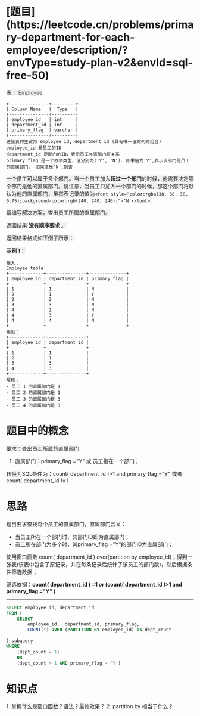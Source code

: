 <h1 id="TOm28">[题目](https://leetcode.cn/problems/primary-department-for-each-employee/description/?envType=study-plan-v2&envId=sql-free-50)</h1>
<font style="color:rgb(38, 38, 38);background-color:rgb(240, 240, 240);">表：</font>`<font style="color:rgba(38, 38, 38, 0.75);background-color:rgb(240, 240, 240);">Employee</font>`

```plain
+---------------+---------+
| Column Name   |  Type   |
+---------------+---------+
| employee_id   | int     |
| department_id | int     |
| primary_flag  | varchar |
+---------------+---------+
这张表的主键为 employee_id, department_id (具有唯一值的列的组合)
employee_id 是员工的ID
department_id 是部门的ID，表示员工与该部门有关系
primary_flag 是一个枚举类型，值分别为('Y', 'N'). 如果值为'Y',表示该部门是员工的直属部门。 如果值是'N',则否
```

<font style="color:rgb(38, 38, 38);background-color:rgb(240, 240, 240);"></font>

<font style="color:rgb(38, 38, 38);background-color:rgb(240, 240, 240);">一个员工可以属于多个部门。当一个员工加入</font>**<font style="color:rgb(38, 38, 38);background-color:rgb(240, 240, 240);">超过一个部门</font>**<font style="color:rgb(38, 38, 38);background-color:rgb(240, 240, 240);">的时候，他需要决定哪个部门是他的直属部门。请注意，当员工只加入一个部门的时候，那这个部门将默认为他的直属部门，虽然表记录的值为</font>`<font style="color:rgba(38, 38, 38, 0.75);background-color:rgb(240, 240, 240);">'N'</font>`<font style="color:rgb(38, 38, 38);background-color:rgb(240, 240, 240);">.</font>

<font style="color:rgb(38, 38, 38);background-color:rgb(240, 240, 240);">请编写解决方案，查出员工所属的直属部门。</font>

<font style="color:rgb(38, 38, 38);background-color:rgb(240, 240, 240);">返回结果</font><font style="color:rgb(38, 38, 38);background-color:rgb(240, 240, 240);"> </font>**<font style="color:rgb(38, 38, 38);background-color:rgb(240, 240, 240);">没有顺序要求</font>**<font style="color:rgb(38, 38, 38);background-color:rgb(240, 240, 240);"> </font><font style="color:rgb(38, 38, 38);background-color:rgb(240, 240, 240);">。</font>

<font style="color:rgb(38, 38, 38);background-color:rgb(240, 240, 240);">返回结果格式如下例子所示：</font>

<font style="color:rgb(38, 38, 38);background-color:rgb(240, 240, 240);"></font>

**<font style="color:rgb(38, 38, 38);background-color:rgb(240, 240, 240);">示例 1：</font>**

```plain
输入：
Employee table:
+-------------+---------------+--------------+
| employee_id | department_id | primary_flag |
+-------------+---------------+--------------+
| 1           | 1             | N            |
| 2           | 1             | Y            |
| 2           | 2             | N            |
| 3           | 3             | N            |
| 4           | 2             | N            |
| 4           | 3             | Y            |
| 4           | 4             | N            |
+-------------+---------------+--------------+
输出：
+-------------+---------------+
| employee_id | department_id |
+-------------+---------------+
| 1           | 1             |
| 2           | 1             |
| 3           | 3             |
| 4           | 3             |
+-------------+---------------+
解释：
- 员工 1 的直属部门是 1
- 员工 2 的直属部门是 1
- 员工 3 的直属部门是 3
- 员工 4 的直属部门是 3
```

<h1 id="Fo719">题目中的概念</h1>
<font style="color:rgb(38, 38, 38);background-color:rgb(240, 240, 240);">要求：查出员工所属的直属部门</font>

1. 直属部门：primary_flag ="Y" 或 员工指在一个部门；

转换为SQL条件为：count( department_id )>1 and   primary_flag ="Y" 或者count( department_id )=1 

<h1 id="qMlyy">思路</h1>
题目要求查找每个员工的直属部门，直属部门含义：

+ 当员工所在一个部门时，其部门ID即为直属部门；
+ 员工所在部门为多个时，其primary_flag ="Y"的部门ID为直属部门；



使用窗口函数 count( department_id ) over(partition by employee_id)；得到一张表(该表中包含了原记录，并在每条记录后统计了该员工的部门数)，然后根据条件筛选数据；

筛选依据：**count( department_id ) =1 **or** (count( department_id )>1 and primary_flag ="Y" )**

****

```sql
SELECT employee_id, department_id
FROM (
    SELECT 
        employee_id,  department_id, primary_flag,
        COUNT(*) OVER (PARTITION BY employee_id) as dept_count
   
) subquery
WHERE 
    (dept_count = 1) 
    OR 
    (dept_count > 1 AND primary_flag = 'Y') 
```

<h1 id="OSniK">知识点</h1>
1. 掌握什么是窗口函数？语法？最终效果？
2. partition by 相当于什么？



